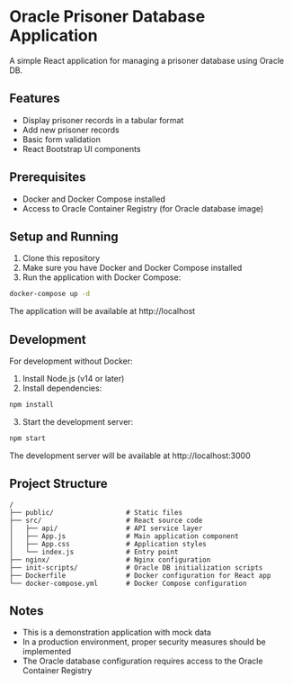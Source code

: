 # Oracle Prisoner Database Application

A simple React application for managing a prisoner database using Oracle DB.

## Features

- Display prisoner records in a tabular format
- Add new prisoner records
- Basic form validation
- React Bootstrap UI components

## Prerequisites

- Docker and Docker Compose installed
- Access to Oracle Container Registry (for Oracle database image)

## Setup and Running

1. Clone this repository
2. Make sure you have Docker and Docker Compose installed
3. Run the application with Docker Compose:

```bash
docker-compose up -d
```

The application will be available at http://localhost

## Development

For development without Docker:

1. Install Node.js (v14 or later)
2. Install dependencies:

```bash
npm install
```

3. Start the development server:

```bash
npm start
```

The development server will be available at http://localhost:3000

## Project Structure

```
/
├── public/                  # Static files
├── src/                     # React source code
│   ├── api/                 # API service layer
│   ├── App.js               # Main application component
│   ├── App.css              # Application styles
│   └── index.js             # Entry point
├── nginx/                   # Nginx configuration
├── init-scripts/            # Oracle DB initialization scripts
├── Dockerfile               # Docker configuration for React app
└── docker-compose.yml       # Docker Compose configuration
```

## Notes

- This is a demonstration application with mock data
- In a production environment, proper security measures should be implemented
- The Oracle database configuration requires access to the Oracle Container Registry 